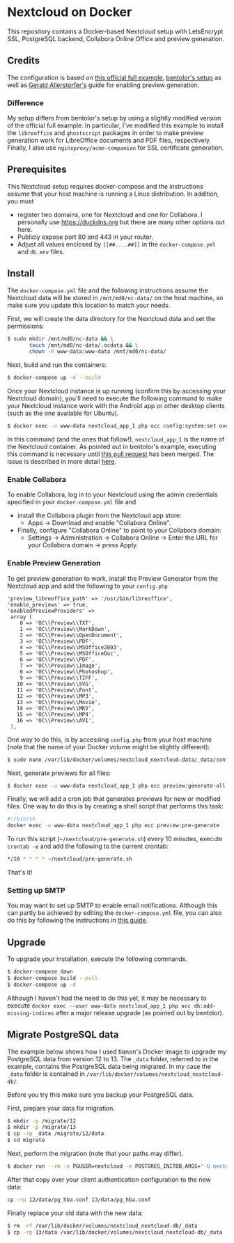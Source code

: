 # Nextcloud on Docker

This repository contains a Docker-based Nextcloud setup with LetsEncrypt SSL, PostgreSQL backend, Collabora Online Office and preview generation.

##  Credits

The configuration is based on [this official full example](https://github.com/nextcloud/docker/blob/ac8c9984319e45fd34fa3863f82fd9063d628aa4/.examples/dockerfiles/full/apache/Dockerfile), [bentolor's setup](https://github.com/bentolor/docker-nextcloud-collabora-postgresql-letsencrypt) as well as [Gerald Allerstorfer's](https://www.allerstorfer.at/nextcloud-install-preview-generator/) guide for enabling preview generation.

### Difference

My setup differs from bentolor's setup by using a slightly modified version of the official full example. In particular, I've modified this example to install the `libreoffice` and `ghostscript` packages in order to make preview generation work for LibreOffice documents and PDF files, respectively. Finally, I also use `nginxproxy/acme-companion` for SSL certificate generation.

## Prerequisites

This Nextcloud setup requires docker-compose and the instructions assume that your host machine is running a Linux distribution. In addition, you must

- register two domains, one for Nextcloud and one for Collabora. I personally use https://duckdns.org but there are many other options out here.
- Publicly expose port 80 and 443 in your router.
- Adjust all values enclosed by `[[##....##]]` in the `docker-compose.yml` and `db.env` files.

## Install

The `docker-compose.yml` file and the following instructions assume the Nextcloud data will be stored in `/mnt/md0/nc-data/` on the host machine, so make sure you update this location to match your needs.

First, we will create the data directory for the Nextcloud data and set the permissions:

```bash
$ sudo mkdir /mnt/md0/nc-data && \
       touch /mnt/md0/nc-data/.ocdata && \
       chown -R www-data:www-data /mnt/md0/nc-data/
```

Next, build and run the containers:

```bash
$ docker-compose up -d --build
```

Once your Nextcloud instance is up running  (confirm this by accessing your Nextcloud domain), you'll need to execute the following command to make your Nextcloud instance work with the Android app or other desktop clients (such as the one available for Ubuntu).

``` bash
$ docker exec -u www-data nextcloud_app_1 php occ config:system:set overwriteprotocol --value="https"
```

In this command (and the ones that follow!), `nextcloud_app_1` is the name of the Nextcloud container. As pointed out in bentolor's example, executing this command is necessary until [this pull request](https://github.com/nextcloud/docker/pull/819) has been merged. The issue is described in more detail [here](https://github.com/nextcloud/android/issues/4786).

### Enable Collabora

To enable Collabora, log in to your Nextcloud using the admin credentials specified in your `docker-compose.yml` file and

- install the Collabora plugin from the Nextcloud app store:
  - Apps -> Download and enable "Collabora Online".
- Finally, configure "Collabora Online" to point to your Collabora domain:
  - Settings -> Administration -> Collabora Online -> Enter the URL for your Collabora domain -> press Apply.

### Enable Preview Generation

To get preview generation to work, install the Preview Generator from the Nextcloud app and add the following to your `config.php`

``` 
'preview_libreoffice_path' => '/usr/bin/libreoffice',
'enable_previews' => true,
'enabledPreviewProviders' =>
 array (
    0 => 'OC\\Preview\\TXT',
    1 => 'OC\\Preview\\MarkDown',
    2 => 'OC\\Preview\\OpenDocument',
    3 => 'OC\\Preview\\PDF',
    4 => 'OC\\Preview\\MSOffice2003',
    5 => 'OC\\Preview\\MSOfficeDoc',
    6 => 'OC\\Preview\\PDF',
    7 => 'OC\\Preview\\Image',
    8 => 'OC\\Preview\\Photoshop',
    9 => 'OC\\Preview\\TIFF',
   10 => 'OC\\Preview\\SVG',
   11 => 'OC\\Preview\\Font',
   12 => 'OC\\Preview\\MP3',
   13 => 'OC\\Preview\\Movie',
   14 => 'OC\\Preview\\MKV',
   15 => 'OC\\Preview\\MP4',
   16 => 'OC\\Preview\\AVI',
 ),
```

One way to do this, is by accessing `config.php` from your host machine (note that the name of your Docker volume might be slightly different):

``` bash
$ sudo nano /var/lib/docker/volumes/nextcloud_nextcloud-data/_data/config/config.php
```

Next, generate previews for all files:

``` bash
$ docker exec -u www-data nextcloud_app_1 php occ preview:generate-all
```

Finally, we will add a cron job that generates previews for new or modified files. One way to do this is by creating a shell script that performs this task:

``` bash
#!/bin/sh
docker exec -u www-data nextcloud_app_1 php occ preview:pre-generate
```

To run this script (`~/nextcloud/pre-generate.sh`) every 10 minutes, execute `crontab -e` and add the following to the current crontab:

``` bash
*/10 * * * * ~/nextcloud/pre-generate.sh
```

That's it!

### Setting up SMTP

You may want to set up SMTP to enable email notifications. Although this can partly be achieved by editing the `docker-compose.yml` file, you can also do this by following the instructions in [this guide](https://www.techrepublic.com/article/how-to-configure-smtp-for-nextcloud/).

## Upgrade

To upgrade your installation, execute the following commands.

```bash
$ docker-compose down
$ docker-compose build --pull
$ docker-compose up -d
```

Although I haven't had the need to do this yet, it may be necessary to execute `docker exec --user www-data nextcloud_app_1 php occ db:add-missing-indices` after a major release upgrade (as pointed out by bentolor).

## Migrate PostgreSQL data

The example below shows how I used tianon's Docker image to upgrade my PostgreSQL data from version 12 to 13. The `_data` folder, referred to in the example, contains the PostgreSQL data being migrated. In my case the `_data` folder is contained in `/var/lib/docker/volumes/nextcloud_nextcloud-db/`.

Before you try this make sure you backup your PostgreSQL data.

First, prepare your data for migration.

```bash
$ mkdir -p /migrate/12
$ mkdir -p /migrate/13
$ cp -rp _data /migrate/12/data
$ cd migrate
```
Next, perform the migration (note that your paths may differ).

```bash
$ docker run --rm -e PGUSER=nextcloud -e POSTGRES_INITDB_ARGS="-U nextcloud" -v /var/lib/docker/volumes/nextcloud_nextcloud-db/migrate/:/var/lib/postgresql tianon/postgres-upgrade:12-to-13
```

After that copy over your client authentication configuration to the new data:

```bash
cp -rp 12/data/pg_hba.conf 13/data/pg_hba.conf
```

Finally replace your old data with the new data:

```bash
$ rm -rf /var/lib/docker/volumes/nextcloud_nextcloud-db/_data
$ cp -rp 13/data /var/lib/docker/volumes/nextcloud_nextcloud-db/_data
```
